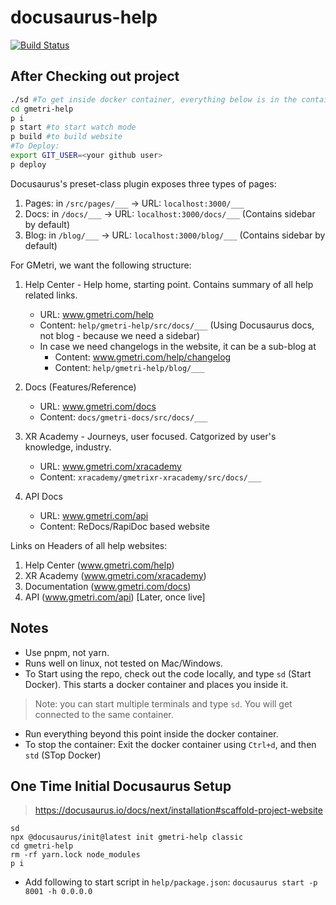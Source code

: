 # docusaurus-help

[![Build Status](https://drone-xr.gmetri.io/api/badges/gmetrixr/help/status.svg)](https://drone-xr.gmetri.io/gmetrixr/help)

## After Checking out project

```bash
./sd #To get inside docker container, everything below is in the container
cd gmetri-help
p i
p start #to start watch mode
p build #to build website
#To Deploy:
export GIT_USER=<your github user>
p deploy
```

Docusaurus's preset-class plugin exposes three types of pages:

1. Pages: in `/src/pages/___` -> URL: `localhost:3000/___`
2. Docs: in `/docs/___` -> URL: `localhost:3000/docs/___` (Contains sidebar by default)
3. Blog: in `/blog/___` -> URL: `localhost:3000/blog/___` (Contains sidebar by default)

For GMetri, we want the following structure:

1. Help Center - Help home, starting point. Contains summary of all help related links.
   * URL: www.gmetri.com/help
   * Content: `help/gmetri-help/src/docs/___` (Using Docusaurus docs, not blog - because we need a sidebar)
   * In case we need changelogs in the website, it can be a sub-blog at
      * Content: www.gmetri.com/help/changelog
      * Content: `help/gmetri-help/blog/___`

2. Docs (Features/Reference)
   * URL: www.gmetri.com/docs
   * Content: `docs/gmetri-docs/src/docs/___`

3. XR Academy - Journeys, user focused. Catgorized by user's knowledge, industry.
   * URL: www.gmetri.com/xracademy
   * Content: `xracademy/gmetrixr-xracademy/src/docs/___`

4. API Docs
   * URL: www.gmetri.com/api
   * Content: ReDocs/RapiDoc based website

Links on Headers of all help websites: 

1. Help Center (www.gmetri.com/help)
2. XR Academy (www.gmetri.com/xracademy)
3. Documentation (www.gmetri.com/docs)
4. API (www.gmetri.com/api) [Later, once live]

## Notes

* Use pnpm, not yarn.
* Runs well on linux, not tested on Mac/Windows.
* To Start using the repo, check out the code locally, and type `sd` (Start Docker). This starts a docker container and places you inside it.
> Note: you can start multiple terminals and type `sd`. You will get connected to the same container.
* Run everything beyond this point inside the docker container.
* To stop the container: Exit the docker container using `Ctrl+d`, and then `std` (STop Docker)

## One Time Initial Docusaurus Setup

> https://docusaurus.io/docs/next/installation#scaffold-project-website

```
sd
npx @docusaurus/init@latest init gmetri-help classic
cd gmetri-help
rm -rf yarn.lock node_modules
p i
```

* Add following to start script in `help/package.json`: `docusaurus start -p 8001 -h 0.0.0.0`

